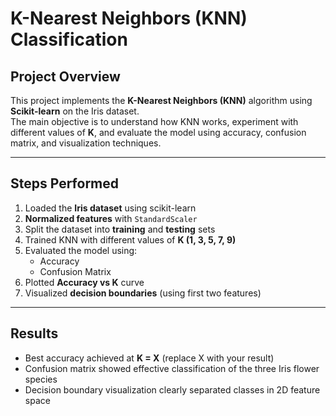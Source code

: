 # K-Nearest Neighbors (KNN) Classification  

##  Project Overview  
This project implements the **K-Nearest Neighbors (KNN)** algorithm using **Scikit-learn** on the Iris dataset.  
The main objective is to understand how KNN works, experiment with different values of **K**, and evaluate the model using accuracy, confusion matrix, and visualization techniques.  

---

##  Steps Performed  
1. Loaded the **Iris dataset** using scikit-learn  
2. **Normalized features** with `StandardScaler`  
3. Split the dataset into **training** and **testing** sets  
4. Trained KNN with different values of **K (1, 3, 5, 7, 9)**  
5. Evaluated the model using:  
   - Accuracy  
   - Confusion Matrix  
6. Plotted **Accuracy vs K** curve  
7. Visualized **decision boundaries** (using first two features)  

---
##  Results  
- Best accuracy achieved at **K = X** (replace X with your result)  
- Confusion matrix showed effective classification of the three Iris flower species  
- Decision boundary visualization clearly separated classes in 2D feature space 

